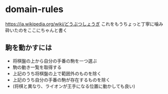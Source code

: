 # domain-rules

https://ja.wikipedia.org/wiki/どうぶつしょうぎ
これをもうちょっと丁寧に噛み砕いたのをここにちゃんと書く

## 駒を動かすには

* 将棋盤の上から自分の手番の駒を一つ選ぶ
* 駒の動き一覧を取得する
* 上記のうち将棋盤の上で範囲外のものを除く
* 上記のうち自分の手番の駒が存在するものを除く
* (将棋と異なり、ライオンが王手になる位置に動かしても良い)
